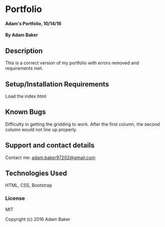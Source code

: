 # Portfolio

#### Adam's Portfolio, 10/14/16

#### By Adam Baker

## Description

This is a correct version of my portfolio with errors removed and requirements met.

## Setup/Installation Requirements

Load the index.html

## Known Bugs

Difficulty in getting the gridding to work.  After the first column, the second column would not line up properly.  

## Support and contact details

Contact me: adam.baker97202@gmail.com

## Technologies Used

HTML, CSS, Bootstrap

### License

MIT

Copyright (c) 2016 Adam Baker
